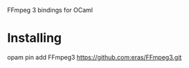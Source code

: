 FFmpeg 3 bindings for OCaml

# Installing

opam pin add FFmpeg3 https://github.com:eras/FFmpeg3.git
